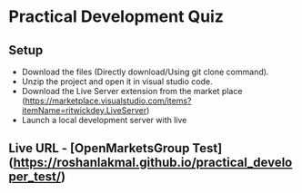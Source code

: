 # Practical Development Quiz

## Setup

- Download the files (Directly download/Using git clone command).
- Unzip the project and open it in visual studio code.
- Download the Live Server extension from the market place (https://marketplace.visualstudio.com/items?itemName=ritwickdey.LiveServer)
- Launch a local development server with live

## Live URL - [OpenMarketsGroup Test] (https://roshanlakmal.github.io/practical_developer_test/)
